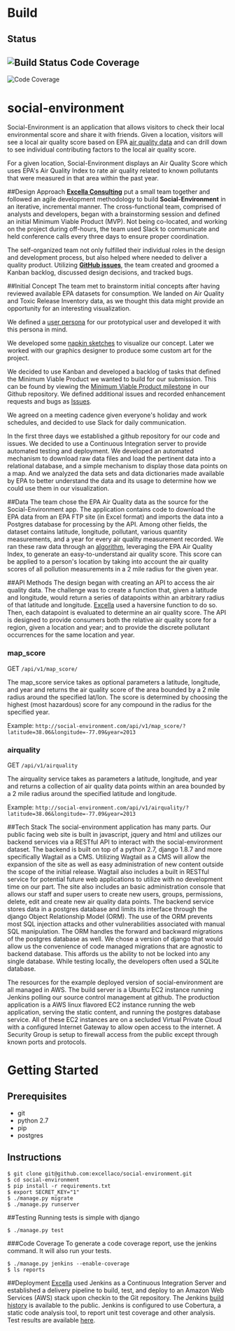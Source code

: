 Build
===

Status
---
![Build Status](http://build.social-environment.com/jenkins/buildStatus/icon?job=social-environment)
Code Coverage
---
![Code Coverage](http://build.social-environment.com/jenkins/job/social-environment/cobertura/graph)


# social-environment

Social-Environment is an application that allows visitors to check their local environmental score and share it with friends.  Given a location, visitors will see a local air quality score based on EPA <a href="http://www3.epa.gov/airdata/ad_basic.html">air quality data</a> and can drill down to see individual contributing factors to the local air quality score.

For a given location, Social-Environment displays an Air Quality Score which uses EPA's Air Quality Index to rate air quality related to known pollutants that were measured in that area within the past year.


##Design Approach
**<a href="http://www.excella.com">Excella Consulting</a>** put a small team together and followed an agile development methodology to build **Social-Environment** in an iterative, incremental manner. The cross-functional team, comprised of analysts and developers, began with a brainstorming session and defined an initial Minimum Viable Product (MVP). Not being co-located, and working on the project during off-hours, the team used Slack to communicate and held conference calls every three days to ensure proper coordination.

The self-organized team not only fulfilled their individual roles in the design and development process, but also helped where needed to deliver a quality product. Utilizing **[GitHub issues](https://github.com/excellaco/social-environment/issues)**, the team created and groomed a Kanban backlog, discussed design decisions, and tracked bugs.


##Initial Concept
The team met to brainstorm initial concepts after having reviewed available EPA datasets for consumption.  We landed on Air Quality and Toxic Release Inventory data, as we thought this data might provide an opportunity for an interesting visualization.

We defined a <a href="https://github.com/excellaco/social-environment/wiki/User-Persona">user persona</a> for our prototypical user and developed it with this persona in mind.

We developed some <a href="https://github.com/excellaco/social-environment/issues/3">napkin sketches</a> to visualize our concept.  Later we worked with our graphics designer to produce some custom art for the project.

We decided to use Kanban and developed a backlog of tasks that defined the Minimum Viable Product we wanted to build for our submission.  This can be found by viewing the <a href="https://github.com/excellaco/social-environment/issues?q=is%3Aopen+is%3Aissue+milestone%3A%22Minimum+Viable+Product%22">Minimum Viable Product milestone</a> in our Github repository.  We defined additional issues and recorded enhancement requests and bugs as <a href="https://github.com/excellaco/social-environment/issues">Issues</a>.

We agreed on a meeting cadence given everyone's holiday and work schedules, and decided to use Slack for daily communication.

In the first three days we established a github repository for our code and issues.  We decided to use a Continuous Integration server to provide automated testing and deployment.  We developed an automated mechanism to download raw data files and load the pertinent data into a relational database, and a simple mechanism to display those data points on a map.  And we analyzed the data sets and data dictionaries made available by EPA to better understand the data and its usage to determine how we could use them in our visualization.

##Data
The team chose the EPA Air Quality data as the source for the Social-Environment app.  The application contains code to download the EPA data from an EPA FTP site (in Excel format) and imports the data into a Postgres database for processing by the API.  Among other fields, the dataset contains latitude, longitude, pollutant, various quantity measurements, and a year for every air quality measurement recorded.  We ran these raw data through an <a href="https://github.com/excellaco/social-environment/wiki/Air-Quality-Calculation">algorithm</a>, leveraging the EPA Air Quality Index, to generate an easy-to-understand air quality score.  This score can be applied to a person's location by taking into account the air quality scores of all pollution measurements in a 2 mile radius for the given year.


##API Methods
The design began with creating an API to access the air quality data.  The challenge was to create a function that, given a latitude and longitude, would return a series of datapoints within an arbitrary radius of that latitude and longitude.  <a href="http://www.excella.com">Excella</a> used a haversine function to do so.  Then, each datapoint is evaluated to determine an air quality score.  The API is designed to provide consumers both the relative air quality score for a region, given a location and year; and to provide the discrete pollutant occurrences for the same location and year.


### map_score
GET `/api/v1/map_score/`

The map_score service takes as optional parameters a latitude, longitude, and year and returns the air quality score of the area bounded by a 2 mile radius around the specified lat/lon.  The score is determined by choosing the highest (most hazardous) score for any compound in the radius for the specified year.

Example: `http://social-environment.com/api/v1/map_score/?latitude=38.06&longitude=-77.09&year=2013`

### airquality
GET `/api/v1/airquality`

The airquality service takes as parameters a latitude, longitude, and year and returns a collection of air quality data points within an area bounded by a 2 mile radius around the specified latitude and longitude.

Example: `http://social-environment.com/api/v1/airquality/?latitude=38.06&longitude=-77.09&year=2013`


##Tech Stack
The social-environment application has many parts. Our public facing web site is built in javascript, jquery and html and utilizes our backend services via a RESTful API to interact with the social-environment dataset. The backend is built on top of a python 2.7, django 1.8.7 and more specifically Wagtail as a CMS. Utilizing Wagtail as a CMS will allow the expansion of the site as well as easy administration of new content outside the scope of the initial release. Wagtail also includes a built in RESTful service for potential future web applications to utilize with no development time on our part. The site also includes an basic administration console that allows our staff and super users to create new users, groups, permissions, delete, edit and create new air quality data points. The backend service stores data in a postgres database and limits its interface through the django Object Relationship Model (ORM). The use of the ORM prevents most SQL injection attacks and other vulnerabilities associated with manual SQL manipulation. The ORM handles the forward and backward migrations of the postgres database as well. We chose a version of django that would allow us the convenience of code managed migrations that are agnostic to backend database. This affords us the ability to not be locked into any single database. While testing locally, the developers often used a SQLite database. 

The resources for the example deployed version of social-environment are all managed in AWS. The build server is a Ubuntu EC2 instance running Jenkins polling our source control management at github. The production application is a AWS linux flavored EC2 instance running the web application, serving the static content, and running the postgres database service. All of these EC2 instances are on a secluded Virtual Private Cloud with a configured Internet Gateway to allow open access to the internet. A Security Group is setup to firewall access from the public except through known ports and protocols.  


Getting Started 
===
Prerequisites
---
 * git
 * python 2.7
 * pip
 * postgres

Instructions
---

    $ git clone git@github.com:excellaco/social-environment.git
    $ cd social-environment
    $ pip install -r requirements.txt
    $ export SECRET_KEY="1"
    $ ./manage.py migrate
    $ ./manage.py runserver


##Testing
Running tests is simple with django

    $ ./manage.py test
    
###Code Coverage
To generate a code coverage report, use the jenkins command. It will also run your tests. 

    $ ./manage.py jenkins --enable-coverage
    $ ls reports



##Deployment
<a href="http://www.excella.com">Excella</a> used Jenkins as a Continuous Integration Server and established a delivery pipeline to build, test, and deploy to an Amazon Web Services (AWS) stack upon checkin to the Git repository.  The Jenkins <a href="http://build.social-environment.com/jenkins/job/social-environment"/>build history</a> is available to the public.  Jenkins is configured to use Cobertura, a static code analysis tool, to report unit test coverage and other analysis.  Test results are available <a href="http://build.social-environment.com/jenkins/job/social-environment/75/cobertura/ ">here</a>.
